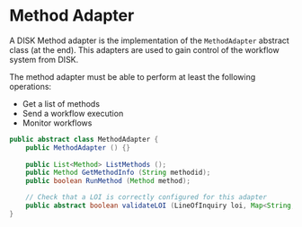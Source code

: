 # Method Adapter

A DISK Method adapter is the implementation of the `MethodAdapter` abstract class (at the end).
This adapters are used to gain control of the workflow system from DISK.

The method adapter must be able to perform at least the following operations:

 - Get a list of methods
 - Send a workflow execution 
 - Monitor workflows

```java
public abstract class MethodAdapter {
    public MethodAdapter () {}
    
    public List<Method> ListMethods ();
    public Method GetMethodInfo (String methodid);
    public boolean RunMethod (Method method);

    // Check that a LOI is correctly configured for this adapter
    public abstract boolean validateLOI (LineOfInquiry loi, Map<String, String> values);
}
```